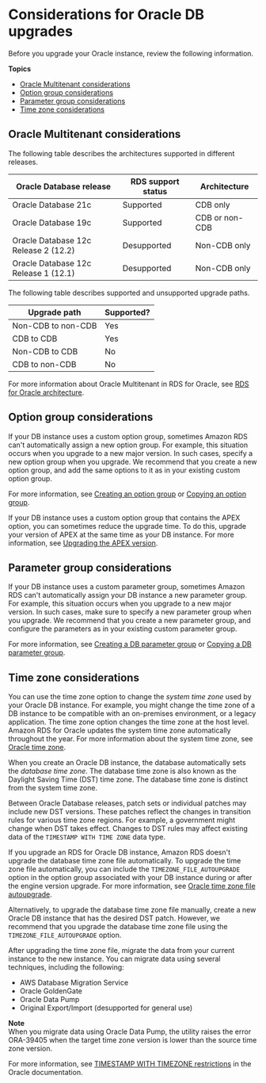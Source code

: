 # Considerations for Oracle DB upgrades<a name="USER_UpgradeDBInstance.Oracle.OGPG"></a>

Before you upgrade your Oracle instance, review the following information\.

**Topics**
+ [Oracle Multitenant considerations](#USER_UpgradeDBInstance.Oracle.multi)
+ [Option group considerations](#USER_UpgradeDBInstance.Oracle.OGPG.OG)
+ [Parameter group considerations](#USER_UpgradeDBInstance.Oracle.OGPG.PG)
+ [Time zone considerations](#USER_UpgradeDBInstance.Oracle.OGPG.DST)

## Oracle Multitenant considerations<a name="USER_UpgradeDBInstance.Oracle.multi"></a>

The following table describes the architectures supported in different releases\.


| Oracle Database release | RDS support status | Architecture | 
| --- | --- | --- | 
|  Oracle Database 21c  | Supported |  CDB only  | 
|  Oracle Database 19c  | Supported |  CDB or non\-CDB  | 
|  Oracle Database 12c Release 2 \(12\.2\)  | Desupported |  Non\-CDB only  | 
|  Oracle Database 12c Release 1 \(12\.1\)  | Desupported |  Non\-CDB only  | 

The following table describes supported and unsupported upgrade paths\.


| Upgrade path | Supported? | 
| --- | --- | 
|  Non\-CDB to non\-CDB  |  Yes  | 
|  CDB to CDB  |  Yes  | 
|  Non\-CDB to CDB  |  No  | 
|  CDB to non\-CDB  |  No  | 

For more information about Oracle Multitenant in RDS for Oracle, see [RDS for Oracle architecture](Oracle.Concepts.single-tenant.md)\.

## Option group considerations<a name="USER_UpgradeDBInstance.Oracle.OGPG.OG"></a>

If your DB instance uses a custom option group, sometimes Amazon RDS can't automatically assign a new option group\. For example, this situation occurs when you upgrade to a new major version\. In such cases, specify a new option group when you upgrade\. We recommend that you create a new option group, and add the same options to it as in your existing custom option group\. 

For more information, see [Creating an option group](USER_WorkingWithOptionGroups.md#USER_WorkingWithOptionGroups.Create) or [Copying an option group](USER_WorkingWithOptionGroups.md#USER_WorkingWithOptionGroups.Copy)\. 

If your DB instance uses a custom option group that contains the APEX option, you can sometimes reduce the upgrade time\. To do this, upgrade your version of APEX at the same time as your DB instance\. For more information, see [Upgrading the APEX version](Appendix.Oracle.Options.APEX.md#Appendix.Oracle.Options.APEX.Upgrade)\. 

## Parameter group considerations<a name="USER_UpgradeDBInstance.Oracle.OGPG.PG"></a>

If your DB instance uses a custom parameter group, sometimes Amazon RDS can't automatically assign your DB instance a new parameter group\. For example, this situation occurs when you upgrade to a new major version\. In such cases, make sure to specify a new parameter group when you upgrade\. We recommend that you create a new parameter group, and configure the parameters as in your existing custom parameter group\.

For more information, see [Creating a DB parameter group](USER_WorkingWithDBInstanceParamGroups.md#USER_WorkingWithParamGroups.Creating) or [Copying a DB parameter group](USER_WorkingWithDBInstanceParamGroups.md#USER_WorkingWithParamGroups.Copying)\. 

## Time zone considerations<a name="USER_UpgradeDBInstance.Oracle.OGPG.DST"></a>

You can use the time zone option to change the *system time zone* used by your Oracle DB instance\. For example, you might change the time zone of a DB instance to be compatible with an on\-premises environment, or a legacy application\. The time zone option changes the time zone at the host level\. Amazon RDS for Oracle updates the system time zone automatically throughout the year\. For more information about the system time zone, see [Oracle time zone](Appendix.Oracle.Options.Timezone.md)\.

When you create an Oracle DB instance, the database automatically sets the *database time zone*\. The database time zone is also known as the Daylight Saving Time \(DST\) time zone\. The database time zone is distinct from the system time zone\.

Between Oracle Database releases, patch sets or individual patches may include new DST versions\. These patches reflect the changes in transition rules for various time zone regions\. For example, a government might change when DST takes effect\. Changes to DST rules may affect existing data of the `TIMESTAMP WITH TIME ZONE` data type\.

If you upgrade an RDS for Oracle DB instance, Amazon RDS doesn't upgrade the database time zone file automatically\. To upgrade the time zone file automatically, you can include the `TIMEZONE_FILE_AUTOUPGRADE` option in the option group associated with your DB instance during or after the engine version upgrade\. For more information, see [Oracle time zone file autoupgrade](Appendix.Oracle.Options.Timezone-file-autoupgrade.md)\.

Alternatively, to upgrade the database time zone file manually, create a new Oracle DB instance that has the desired DST patch\. However, we recommend that you upgrade the database time zone file using the `TIMEZONE_FILE_AUTOUPGRADE` option\.

After upgrading the time zone file, migrate the data from your current instance to the new instance\. You can migrate data using several techniques, including the following:
+ AWS Database Migration Service
+ Oracle GoldenGate
+ Oracle Data Pump
+ Original Export/Import \(desupported for general use\)

**Note**  
When you migrate data using Oracle Data Pump, the utility raises the error ORA\-39405 when the target time zone version is lower than the source time zone version\.

For more information, see [TIMESTAMP WITH TIMEZONE restrictions](https://docs.oracle.com/en/database/oracle/oracle-database/19/sutil/oracle-data-pump-overview.html#GUID-9B6C92EE-860E-43DD-9728-735B17B9DA89) in the Oracle documentation\. 